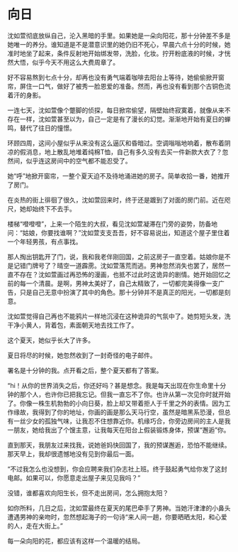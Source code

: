 # 向日

沈如萱彻底放纵自己，沦入黑暗的手里。如果她是一朵向阳花，那十分钟差不多是她唯一的养分。谁知道是不是潜意识里的她仍旧不死心，早晨六点十分的时候，她准时地坐了起来，条件反射地开始绑发带，洗脸，化妆。拧开粉底液的时候，才恍然大悟，似乎今天不用这么大费周章了。 

好不容易熬到七点十分，却再也没有勇气端着咖啡去阳台上等待，她偷偷掀开窗帘，屏住一口气，做好了被秀一脸恩爱的准备。然而，再也没有看到那个古铜色流着汗的身影。 

一连七天，沈如萱像个蹩脚的侦探，每日掀帘偷望，隔壁始终寂寞着，就像从来不存在一样，沈如萱甚至以为，自己一定是有了漫长的幻觉。渐渐地开始有夏日的蝉鸣，替代了往日的憧憬。 

环顾四周，这间小屋似乎从来没有这么逼仄和昏暗过。空调嗡嗡地响着，散布着阴凉的假消息，地上散乱地堆着纯棉T恤，自己有多久没有去买一件新款大衣了？忽然间，似乎连这房间中的空气都不能忍受了。 

她“呼”地掀开窗帘，一整个夏天迫不及待地涌进她的房子。简单收拾一番，她推开了房门。 

在炎热的街上徘徊了很久，沈如萱回来时，终于还是踱到了对面的房门前。近在咫尺，她却始终下不去手。 

楼梯“噔噔噔”，上来一个陌生的大叔，看见沈如萱凝滞在门旁的姿势，防备地问：“姑娘，你要找谁啊？”沈如萱支支吾吾，好不容易说出，知道这个屋子里住着一个年轻男孩，有点事找。 

那人掏出钥匙开了门，说，我和我老伴刚回国，之前这房子一直空着。姑娘你是不是记错门牌号了？晴空一道霹雳。沈如萱落荒而逃。男神忽然消失也罢了，居然一直不存在？沈如萱画过再恐怖的漫画，也抵不过此时这诡异的剧情。她开始回忆之前的每一个清晨。是啊，男神太美好了，自己太精致了，一切都完美得像一支广告，只是自己无意中扮演了其中的角色。那十分钟并不是真正的阳光，一切都是刻意。 

沈如萱觉得自己再也不能鸦片一样地沉浸在这种诡异的气氛中了。她剪短头发，洗干净小黄人，背着包，素面朝天地去找工作了。 

这个夏天，她似乎长大了许多。 

夏日将尽的时候，她忽然收到了一封奇怪的电子邮件。 

署名是十分钟的我。点开看之后，整个夏天都有了答案。 

“hi！从你的世界消失之后，你还好吗？甚是想念。我是每天出现在你生命里十分钟的那个人，也许你已把我忘记。但我一直忘不了你。也许从第一次见你时就开始了。你像一株生机勃勃的小向日葵，脸上却又带着拒人于千里之外的表情。因为工作缘故，我得到了你的地址，你画的画是那么天马行空，虽然是暗黑系恐漫，但总有一丝少女的孤独气味，让我忍不住想靠近你。机缘巧合，你旁边房间的主人是我一朋友，她给我出了个馊主意，让我每天在阳台上假装锻炼身体，预谋“邂逅”你。 

直到那天，我朋友过来找我，说她爸妈快回国了，我的预谋邂逅，恐怕不能继续。那天早上，我却很遗憾地没有见到你最后一面。 

“不过我怎么也没想到，你会应聘来我们杂志社上班。终于鼓起勇气给你发了这封电邮。如果可以，你愿意走出屋子来见见我吗？” 

没错，谁都喜欢向阳生长，但不走出房间，怎么拥抱太阳？ 

如你所料，几日之后，沈如萱最终在夏天的尾巴牵手了男神。当她汗津津的小鼻头遭遇男神的亲吻时，忽然想起海子的一句诗“来人间一趟，你要晒晒太阳，和心爱的人，走在大街上。” 

每一朵向阳的花，都应该有这样一个温暖的结局。